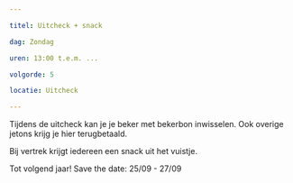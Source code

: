 ```yaml
---

titel: Uitcheck + snack

dag: Zondag

uren: 13:00 t.e.m. ...

volgorde: 5

locatie: Uitcheck

---
```

Tijdens de uitcheck kan je je beker met bekerbon inwisselen. Ook overige jetons krijg je hier terugbetaald.

Bij vertrek krijgt iedereen een snack uit het vuistje.

Tot volgend jaar! 
Save the date: 25/09 - 27/09